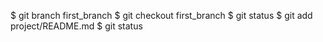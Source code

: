 $ git branch first_branch
$ git checkout first_branch
$ git status
$ git add project/README.md
$ git status